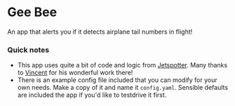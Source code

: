 # Gee Bee
An app that alerts you if it detects airplane tail numbers in flight!

### Quick notes
- This app uses quite a bit of code and logic from [Jetspotter](https://github.com/vvanouytsel/jetspotter). Many thanks to [Vincent](https://github.com/vvanouytsel) for his wonderful work there!
- There is an example config file included that you can modify for your own needs. Make a copy of it and name it `config.yaml`. Sensible defaults are included the app if you'd like to testdrive it first.
